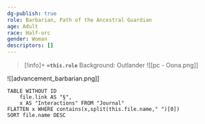 ```yaml
---
dg-publish: true
role: Barbarian, Path of the Ancestral Guardian
age: Adult
race: Half-orc
gender: Woman
descriptors: []
---
```


> [!info]+
> **`=this.role`**
> Background: Outlander
>![[pc - Oona.png]]

![[advancement_barbarian.png]]

```dataview
TABLE WITHOUT ID
	file.link AS "§", 
	x AS "Interactions" FROM "Journal"
FLATTEN x WHERE contains(x,split(this.file.name," ")[0])
SORT file.name DESC
```



